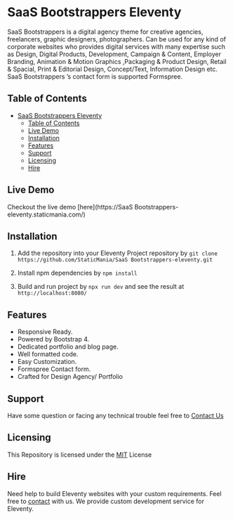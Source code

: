 # SaaS Bootstrappers Eleventy

SaaS Bootstrappers is a digital agency theme for creative agencies, freelancers, graphic designers, photographers. Can be used for any kind of corporate websites who provides digital services with many expertise such as Design, Digital Products, Development, Campaign & Content, Employer Branding, Animation & Motion Graphics ,Packaging & Product Design, Retail & Spacial, Print & Editorial Design, Concept/Text, Information Design etc. SaaS Bootstrappers ’s contact form is supported Formspree.

## Table of Contents

- [SaaS Bootstrappers Eleventy](#saas-bootstrappers-eleventy)
  - [Table of Contents](#table-of-contents)
  - [Live Demo](#live-demo)
  - [Installation](#installation)
  - [Features](#features)
  - [Support](#support)
  - [Licensing](#licensing)
  - [Hire](#hire)

## Live Demo

Checkout the live demo [here](https://SaaS Bootstrappers-eleventy.staticmania.com/)

## Installation

1. Add the repository into your Eleventy Project repository by `git clone https://github.com/StaticMania/SaaS Bootstrappers-eleventy.git`

2. Install npm dependencies by `npm install`

3. Build and run project by `npx run dev` and see the result at `http://localhost:8080/`

## Features

-  Responsive Ready.
-  Powered by Bootstrap 4.
-  Dedicated portfolio and blog page.
-  Well formatted code.
-  Easy Customization.
-  Formspree Contact form.
-  Crafted for Design Agency/ Portfolio

## Support

Have some question or facing any technical trouble feel free to [Contact Us](https://staticmania.com/contact/)

## Licensing

This Repository is licensed under the [MIT](#) License

## Hire

Need help to build Eleventy websites with your custom requirements. Feel free to [contact](https://staticmania.com/contact/) with us. We provide custom development service for Eleventy.
